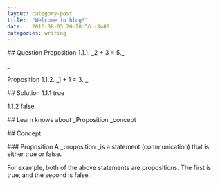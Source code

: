 ```yaml
--- 
layout: category-post
title:  "Welcome to blog!"
date:   2016-08-05 20:20:56 -0400
categories: writing
---
```


\## Question
Proposition 1.1.1. \_2 + 3 = 5.\_

\_

Proposition 1.1.2. \_1 + 1 = 3.
\_

\## Solution
1.1.1 true

1.1.2 false

\## Learn
knows about \_Proposition \_concept

\## Concept

\### Proposition
A \_proposition \_is a statement (communication) that is either true or
false.

For example, both of the above statements are propositions. The first is true,
and the second is false.